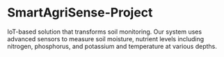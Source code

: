 # SmartAgriSense-Project
IoT-based solution that transforms soil monitoring. Our system uses advanced sensors to measure soil moisture, nutrient levels including nitrogen, phosphorus, and potassium and temperature at various depths. 
